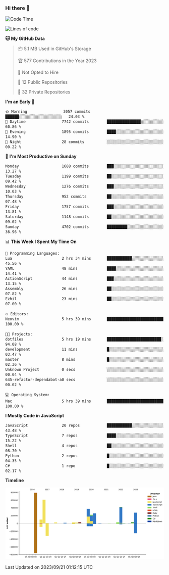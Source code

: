 ### Hi there 👋

<!--
**Clumsy-Coder/Clumsy-Coder** is a ✨ _special_ ✨ repository because its `README.md` (this file) appears on your GitHub profile.

Here are some ideas to get you started:

- 🔭 I’m currently working on ...
- 🌱 I’m currently learning ...
- 👯 I’m looking to collaborate on ...
- 🤔 I’m looking for help with ...
- 💬 Ask me about ...
- 📫 How to reach me: ...
- 😄 Pronouns: ...
- ⚡ Fun fact: ...
-->

<!-- anmol098/waka-readme-stats -->
<!--START_SECTION:waka-->
![Code Time](http://img.shields.io/badge/Code%20Time-390%20hrs%2025%20mins-blue)

![Lines of code](https://img.shields.io/badge/From%20Hello%20World%20I%27ve%20Written-3.2%20million%20lines%20of%20code-blue)

**🐱 My GitHub Data** 

> 📦 5.1 MB Used in GitHub's Storage 
 > 
> 🏆 577 Contributions in the Year 2023
 > 
> 🚫 Not Opted to Hire
 > 
> 📜 12 Public Repositories 
 > 
> 🔑 32 Private Repositories 
 > 
**I'm an Early 🐤** 

```text
🌞 Morning                3057 commits        ██████░░░░░░░░░░░░░░░░░░░   24.03 % 
🌆 Daytime                7742 commits        ███████████████░░░░░░░░░░   60.86 % 
🌃 Evening                1895 commits        ████░░░░░░░░░░░░░░░░░░░░░   14.90 % 
🌙 Night                  28 commits          ░░░░░░░░░░░░░░░░░░░░░░░░░   00.22 % 
```
📅 **I'm Most Productive on Sunday** 

```text
Monday                   1688 commits        ███░░░░░░░░░░░░░░░░░░░░░░   13.27 % 
Tuesday                  1199 commits        ██░░░░░░░░░░░░░░░░░░░░░░░   09.42 % 
Wednesday                1276 commits        ███░░░░░░░░░░░░░░░░░░░░░░   10.03 % 
Thursday                 952 commits         ██░░░░░░░░░░░░░░░░░░░░░░░   07.48 % 
Friday                   1757 commits        ███░░░░░░░░░░░░░░░░░░░░░░   13.81 % 
Saturday                 1148 commits        ██░░░░░░░░░░░░░░░░░░░░░░░   09.02 % 
Sunday                   4702 commits        █████████░░░░░░░░░░░░░░░░   36.96 % 
```


📊 **This Week I Spent My Time On** 

```text
💬 Programming Languages: 
Lua                      2 hrs 34 mins       ███████████░░░░░░░░░░░░░░   45.56 % 
YAML                     48 mins             ████░░░░░░░░░░░░░░░░░░░░░   14.41 % 
ActionScript             44 mins             ███░░░░░░░░░░░░░░░░░░░░░░   13.15 % 
Assembly                 26 mins             ██░░░░░░░░░░░░░░░░░░░░░░░   07.82 % 
Ezhil                    23 mins             ██░░░░░░░░░░░░░░░░░░░░░░░   07.00 % 

🔥 Editors: 
Neovim                   5 hrs 39 mins       █████████████████████████   100.00 % 

🐱‍💻 Projects: 
dotfiles                 5 hrs 19 mins       ████████████████████████░   94.08 % 
development              11 mins             █░░░░░░░░░░░░░░░░░░░░░░░░   03.47 % 
master                   8 mins              █░░░░░░░░░░░░░░░░░░░░░░░░   02.36 % 
Unknown Project          0 secs              ░░░░░░░░░░░░░░░░░░░░░░░░░   00.04 % 
645-refactor-dependabot-a0 secs              ░░░░░░░░░░░░░░░░░░░░░░░░░   00.02 % 

💻 Operating System: 
Mac                      5 hrs 39 mins       █████████████████████████   100.00 % 
```

**I Mostly Code in JavaScript** 

```text
JavaScript               20 repos            ███████████░░░░░░░░░░░░░░   43.48 % 
TypeScript               7 repos             ████░░░░░░░░░░░░░░░░░░░░░   15.22 % 
Shell                    4 repos             ██░░░░░░░░░░░░░░░░░░░░░░░   08.70 % 
Python                   2 repos             █░░░░░░░░░░░░░░░░░░░░░░░░   04.35 % 
C#                       1 repo              █░░░░░░░░░░░░░░░░░░░░░░░░   02.17 % 
```



**Timeline**

![Lines of Code chart](https://raw.githubusercontent.com/Clumsy-Coder/Clumsy-Coder/main/assets/bar_graph.png)


 Last Updated on 2023/09/21 01:12:15 UTC
<!--END_SECTION:waka-->

